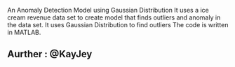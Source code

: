 An Anomaly Detection Model using Gaussian Distribution
It uses  a ice cream revenue data set to create model that finds outliers and anomaly in the data set.
It uses Gaussian Distribution to find outliers 
The code is written in MATLAB.
## Aurther : @KayJey